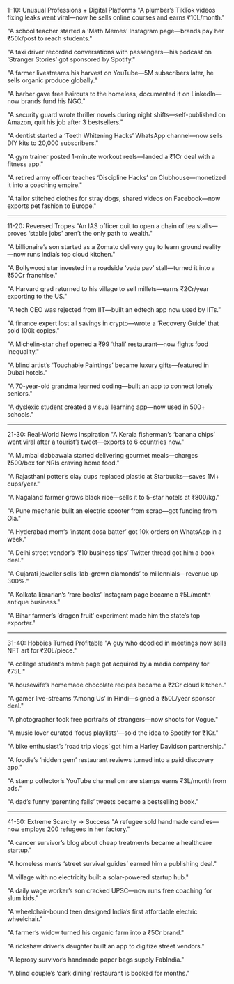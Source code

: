 1-10: Unusual Professions + Digital Platforms
"A plumber’s TikTok videos fixing leaks went viral—now he sells online courses and earns ₹10L/month."

"A school teacher started a ‘Math Memes’ Instagram page—brands pay her ₹50k/post to reach students."

"A taxi driver recorded conversations with passengers—his podcast on ‘Stranger Stories’ got sponsored by Spotify."

"A farmer livestreams his harvest on YouTube—5M subscribers later, he sells organic produce globally."

"A barber gave free haircuts to the homeless, documented it on LinkedIn—now brands fund his NGO."

"A security guard wrote thriller novels during night shifts—self-published on Amazon, quit his job after 3 bestsellers."

"A dentist started a ‘Teeth Whitening Hacks’ WhatsApp channel—now sells DIY kits to 20,000 subscribers."

"A gym trainer posted 1-minute workout reels—landed a ₹1Cr deal with a fitness app."

"A retired army officer teaches ‘Discipline Hacks’ on Clubhouse—monetized it into a coaching empire."

"A tailor stitched clothes for stray dogs, shared videos on Facebook—now exports pet fashion to Europe."

----

11-20: Reversed Tropes
"An IAS officer quit to open a chain of tea stalls—proves ‘stable jobs’ aren’t the only path to wealth."

"A billionaire’s son started as a Zomato delivery guy to learn ground reality—now runs India’s top cloud kitchen."

"A Bollywood star invested in a roadside ‘vada pav’ stall—turned it into a ₹50Cr franchise."

"A Harvard grad returned to his village to sell millets—earns ₹2Cr/year exporting to the US."

"A tech CEO was rejected from IIT—built an edtech app now used by IITs."

"A finance expert lost all savings in crypto—wrote a ‘Recovery Guide’ that sold 100k copies."

"A Michelin-star chef opened a ₹99 ‘thali’ restaurant—now fights food inequality."

"A blind artist’s ‘Touchable Paintings’ became luxury gifts—featured in Dubai hotels."

"A 70-year-old grandma learned coding—built an app to connect lonely seniors."

"A dyslexic student created a visual learning app—now used in 500+ schools."

---

21-30: Real-World News Inspiration
"A Kerala fisherman’s ‘banana chips’ went viral after a tourist’s tweet—exports to 6 countries now."

"A Mumbai dabbawala started delivering gourmet meals—charges ₹500/box for NRIs craving home food."

"A Rajasthani potter’s clay cups replaced plastic at Starbucks—saves 1M+ cups/year."

"A Nagaland farmer grows black rice—sells it to 5-star hotels at ₹800/kg."

"A Pune mechanic built an electric scooter from scrap—got funding from Ola."

"A Hyderabad mom’s ‘instant dosa batter’ got 10k orders on WhatsApp in a week."

"A Delhi street vendor’s ‘₹10 business tips’ Twitter thread got him a book deal."

"A Gujarati jeweller sells ‘lab-grown diamonds’ to millennials—revenue up 300%."

"A Kolkata librarian’s ‘rare books’ Instagram page became a ₹5L/month antique business."

"A Bihar farmer’s ‘dragon fruit’ experiment made him the state’s top exporter."

---

31-40: Hobbies Turned Profitable
"A guy who doodled in meetings now sells NFT art for ₹20L/piece."

"A college student’s meme page got acquired by a media company for ₹75L."

"A housewife’s homemade chocolate recipes became a ₹2Cr cloud kitchen."

"A gamer live-streams ‘Among Us’ in Hindi—signed a ₹50L/year sponsor deal."

"A photographer took free portraits of strangers—now shoots for Vogue."

"A music lover curated ‘focus playlists’—sold the idea to Spotify for ₹1Cr."

"A bike enthusiast’s ‘road trip vlogs’ got him a Harley Davidson partnership."

"A foodie’s ‘hidden gem’ restaurant reviews turned into a paid discovery app."

"A stamp collector’s YouTube channel on rare stamps earns ₹3L/month from ads."

"A dad’s funny ‘parenting fails’ tweets became a bestselling book."

---

41-50: Extreme Scarcity → Success
"A refugee sold handmade candles—now employs 200 refugees in her factory."

"A cancer survivor’s blog about cheap treatments became a healthcare startup."

"A homeless man’s ‘street survival guides’ earned him a publishing deal."

"A village with no electricity built a solar-powered startup hub."

"A daily wage worker’s son cracked UPSC—now runs free coaching for slum kids."

"A wheelchair-bound teen designed India’s first affordable electric wheelchair."

"A farmer’s widow turned his organic farm into a ₹5Cr brand."

"A rickshaw driver’s daughter built an app to digitize street vendors."

"A leprosy survivor’s handmade paper bags supply FabIndia."

"A blind couple’s ‘dark dining’ restaurant is booked for months."

